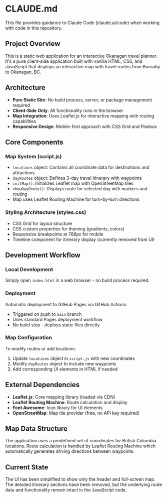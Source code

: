 # CLAUDE.md

This file provides guidance to Claude Code (claude.ai/code) when working with code in this repository.

## Project Overview
This is a static web application for an interactive Okanagan travel planner. It's a pure client-side application built with vanilla HTML, CSS, and JavaScript that displays an interactive map with travel routes from Burnaby to Okanagan, BC.

## Architecture
- **Pure Static Site**: No build process, server, or package management required
- **Client-Side Only**: All functionality runs in the browser
- **Map Integration**: Uses Leaflet.js for interactive mapping with routing capabilities
- **Responsive Design**: Mobile-first approach with CSS Grid and Flexbox

## Core Components

### Map System (script.js)
- `locations` object: Contains all coordinate data for destinations and attractions
- `dayRoutes` object: Defines 3-day travel itinerary with waypoints
- `initMap()`: Initializes Leaflet map with OpenStreetMap tiles
- `showDayRoute()`: Displays route for selected day with markers and routing
- Map uses Leaflet Routing Machine for turn-by-turn directions

### Styling Architecture (styles.css)
- CSS Grid for layout structure
- CSS custom properties for theming (gradients, colors)
- Responsive breakpoints at 768px for mobile
- Timeline component for itinerary display (currently removed from UI)

## Development Workflow

### Local Development
Simply open `index.html` in a web browser - no build process required.

### Deployment
Automatic deployment to GitHub Pages via GitHub Actions:
- Triggered on push to `main` branch
- Uses standard Pages deployment workflow
- No build step - deploys static files directly

### Map Configuration
To modify routes or add locations:
1. Update `locations` object in `script.js` with new coordinates
2. Modify `dayRoutes` object to include new waypoints
3. Add corresponding UI elements in HTML if needed

## External Dependencies
- **Leaflet.js**: Core mapping library (loaded via CDN)
- **Leaflet Routing Machine**: Route calculation and display
- **Font Awesome**: Icon library for UI elements
- **OpenStreetMap**: Map tile provider (free, no API key required)

## Map Data Structure
The application uses a predefined set of coordinates for British Columbia locations. Route calculation is handled by Leaflet Routing Machine which automatically generates driving directions between waypoints.

## Current State
The UI has been simplified to show only the header and full-screen map. The detailed itinerary sections have been removed, but the underlying route data and functionality remain intact in the JavaScript code.
